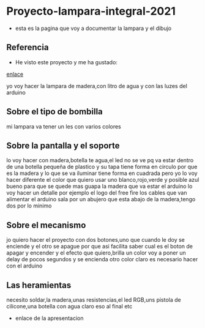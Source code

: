 # Proyecto-lampara-integral-2021


* esta es la pagina que voy a documentar la lampara y el dibujo


## Referencia

* He visto este proyecto y me ha gustado:

[enlace](https://www.youtube.com/watch?v=mwwMJocGT2g)

 yo voy hacer la lampara de madera,con litro de agua y con las luzes del arduino

## Sobre el tipo de bombilla

 mi lampara va tener un les con varios colores 

## Sobre la pantalla y el soporte

 lo voy hacer con madera,botella te agua,el led no se ve pq va estar dentro de una botella pequeña de plastico y su tapa
 tiene forma en circulo por que es la madera y lo que se va iluminar tiene forma en cuadrada pero yo lo voy hacer diferente 
 el color que quiero usar uno blanco,rojo,verde y posible azul
 bueno para que se quede mas guapa la madera que va estar el arduino lo voy hacer un detalle por ejemplo el logo del free fire
 los cables que van alimentar el arduino sala por un abujero que esta abajo de la madera,tengo dos por lo minimo

## Sobre el mecanismo

 jo quiero hacer el proyecto con dos botones,uno que cuando le doy se enciende y el otro se apague 
 por que asi facilita saber cual es el boton de apagar y encender 
 y el efecto que quiero,brilla un color voy a poner un delay de pocos segundos y se encienda otro color 
 claro es necesario hacer con el arduino 

## Las heramientas 

 necesito soldar,la madera,unas resistencias,el led RGB,uns pistola de cilicone,una botella con agua claro eso al final etc
 
 * enlace de la apresentacion
                                                                                                                                                 
